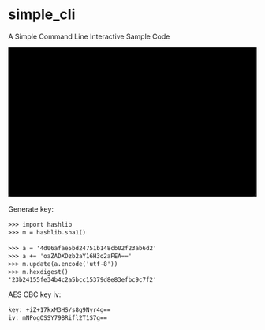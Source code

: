 # simple_cli
A Simple Command Line Interactive Sample Code

![](screen.gif)

Generate key:
```python3
>>> import hashlib
>>> m = hashlib.sha1()

>>> a = '4d06afae5bd24751b148cb02f23ab6d2'
>>> a += 'oaZADXDzb2aY16H3o2aFEA=='
>>> m.update(a.encode('utf-8'))
>>> m.hexdigest()
'23b24155fe34b4c2a5bcc15379d8e83efbc9c7f2'
```
AES CBC key iv:
```
key: +iZ+17kxM3HS/s8g9Nyr4g==
iv: mNPogOSSY79BRifl2T1S7g==
```